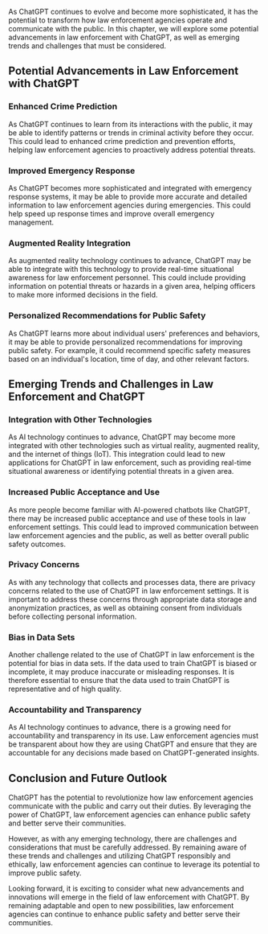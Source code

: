 
As ChatGPT continues to evolve and become more sophisticated, it has the potential to transform how law enforcement agencies operate and communicate with the public. In this chapter, we will explore some potential advancements in law enforcement with ChatGPT, as well as emerging trends and challenges that must be considered.

Potential Advancements in Law Enforcement with ChatGPT
------------------------------------------------------

### Enhanced Crime Prediction

As ChatGPT continues to learn from its interactions with the public, it may be able to identify patterns or trends in criminal activity before they occur. This could lead to enhanced crime prediction and prevention efforts, helping law enforcement agencies to proactively address potential threats.

### Improved Emergency Response

As ChatGPT becomes more sophisticated and integrated with emergency response systems, it may be able to provide more accurate and detailed information to law enforcement agencies during emergencies. This could help speed up response times and improve overall emergency management.

### Augmented Reality Integration

As augmented reality technology continues to advance, ChatGPT may be able to integrate with this technology to provide real-time situational awareness for law enforcement personnel. This could include providing information on potential threats or hazards in a given area, helping officers to make more informed decisions in the field.

### Personalized Recommendations for Public Safety

As ChatGPT learns more about individual users' preferences and behaviors, it may be able to provide personalized recommendations for improving public safety. For example, it could recommend specific safety measures based on an individual's location, time of day, and other relevant factors.

Emerging Trends and Challenges in Law Enforcement and ChatGPT
-------------------------------------------------------------

### Integration with Other Technologies

As AI technology continues to advance, ChatGPT may become more integrated with other technologies such as virtual reality, augmented reality, and the internet of things (IoT). This integration could lead to new applications for ChatGPT in law enforcement, such as providing real-time situational awareness or identifying potential threats in a given area.

### Increased Public Acceptance and Use

As more people become familiar with AI-powered chatbots like ChatGPT, there may be increased public acceptance and use of these tools in law enforcement settings. This could lead to improved communication between law enforcement agencies and the public, as well as better overall public safety outcomes.

### Privacy Concerns

As with any technology that collects and processes data, there are privacy concerns related to the use of ChatGPT in law enforcement settings. It is important to address these concerns through appropriate data storage and anonymization practices, as well as obtaining consent from individuals before collecting personal information.

### Bias in Data Sets

Another challenge related to the use of ChatGPT in law enforcement is the potential for bias in data sets. If the data used to train ChatGPT is biased or incomplete, it may produce inaccurate or misleading responses. It is therefore essential to ensure that the data used to train ChatGPT is representative and of high quality.

### Accountability and Transparency

As AI technology continues to advance, there is a growing need for accountability and transparency in its use. Law enforcement agencies must be transparent about how they are using ChatGPT and ensure that they are accountable for any decisions made based on ChatGPT-generated insights.

Conclusion and Future Outlook
-----------------------------

ChatGPT has the potential to revolutionize how law enforcement agencies communicate with the public and carry out their duties. By leveraging the power of ChatGPT, law enforcement agencies can enhance public safety and better serve their communities.

However, as with any emerging technology, there are challenges and considerations that must be carefully addressed. By remaining aware of these trends and challenges and utilizing ChatGPT responsibly and ethically, law enforcement agencies can continue to leverage its potential to improve public safety.

Looking forward, it is exciting to consider what new advancements and innovations will emerge in the field of law enforcement with ChatGPT. By remaining adaptable and open to new possibilities, law enforcement agencies can continue to enhance public safety and better serve their communities.
